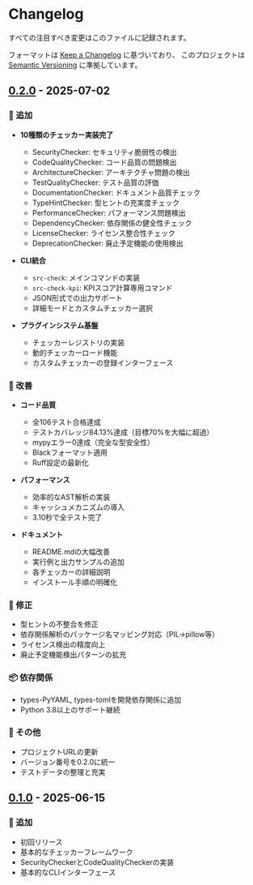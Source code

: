 # Changelog

すべての注目すべき変更はこのファイルに記録されます。

フォーマットは [Keep a Changelog](https://keepachangelog.com/ja/1.0.0/) に基づいており、
このプロジェクトは [Semantic Versioning](https://semver.org/spec/v2.0.0.html) に準拠しています。

## [0.2.0] - 2025-07-02

### 🎉 追加
- **10種類のチェッカー実装完了**
  - SecurityChecker: セキュリティ脆弱性の検出
  - CodeQualityChecker: コード品質の問題検出
  - ArchitectureChecker: アーキテクチャ問題の検出
  - TestQualityChecker: テスト品質の評価
  - DocumentationChecker: ドキュメント品質チェック
  - TypeHintChecker: 型ヒントの充実度チェック
  - PerformanceChecker: パフォーマンス問題検出
  - DependencyChecker: 依存関係の健全性チェック
  - LicenseChecker: ライセンス整合性チェック
  - DeprecationChecker: 廃止予定機能の使用検出

- **CLI統合**
  - `src-check`: メインコマンドの実装
  - `src-check-kpi`: KPIスコア計算専用コマンド
  - JSON形式での出力サポート
  - 詳細モードとカスタムチェッカー選択

- **プラグインシステム基盤**
  - チェッカーレジストリの実装
  - 動的チェッカーロード機能
  - カスタムチェッカーの登録インターフェース

### 🔧 改善
- **コード品質**
  - 全106テスト合格達成
  - テストカバレッジ84.13%達成（目標70%を大幅に超過）
  - mypyエラー0達成（完全な型安全性）
  - Blackフォーマット適用
  - Ruff設定の最新化

- **パフォーマンス**
  - 効率的なAST解析の実装
  - キャッシュメカニズムの導入
  - 3.10秒で全テスト完了

- **ドキュメント**
  - README.mdの大幅改善
  - 実行例と出力サンプルの追加
  - 各チェッカーの詳細説明
  - インストール手順の明確化

### 🐛 修正
- 型ヒントの不整合を修正
- 依存関係解析のパッケージ名マッピング対応（PIL→pillow等）
- ライセンス検出の精度向上
- 廃止予定機能検出パターンの拡充

### 📦 依存関係
- types-PyYAML, types-tomlを開発依存関係に追加
- Python 3.8以上のサポート継続

### 📝 その他
- プロジェクトURLの更新
- バージョン番号を0.2.0に統一
- テストデータの整理と充実

## [0.1.0] - 2025-06-15

### 🎉 追加
- 初回リリース
- 基本的なチェッカーフレームワーク
- SecurityCheckerとCodeQualityCheckerの実装
- 基本的なCLIインターフェース

[0.2.0]: https://github.com/src-check/src-check/compare/v0.1.0...v0.2.0
[0.1.0]: https://github.com/src-check/src-check/releases/tag/v0.1.0